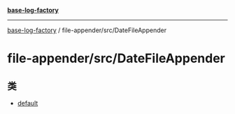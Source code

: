 [**base-log-factory**](../../../index.md)

***

[base-log-factory](../../../index.md) / file-appender/src/DateFileAppender

# file-appender/src/DateFileAppender

## 类

- [default](classes/default.md)
